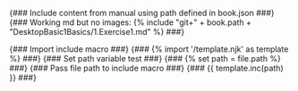 {### Include content from manual using path defined in book.json ###}
{### Working md but no images: {% include "git+" + book.path + "DesktopBasic1Basics/1.Exercise1.md" %} ###}

{### Import include macro ###}
{### {% import '/template.njk' as template %} ###}
{### Set path variable test ###}
{### {% set path = file.path %} ###}
{### Pass file path to include macro ###}
{### {{ template.inc(path) }} ###}
